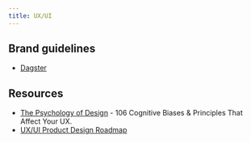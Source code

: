 ```yaml
---
title: UX/UI
---
```


## Brand guidelines

- [Dagster](https://dagster.io/brand)

## Resources

- [The Psychology of Design](https://growth.design/psychology) - 106 Cognitive Biases & Principles That Affect Your UX.
- [UX/UI Product Design Roadmap](https://product-design-roadmap.com/)
